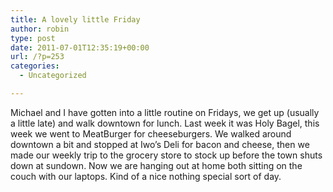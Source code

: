 ```yaml
---
title: A lovely little Friday
author: robin
type: post
date: 2011-07-01T12:35:19+00:00
url: /?p=253
categories:
  - Uncategorized

---
```

Michael and I have gotten into a little routine on Fridays, we get up (usually a little late) and walk downtown for lunch. Last week it was Holy Bagel, this week we went to MeatBurger for cheeseburgers. We walked around downtown a bit and stopped at Iwo&#8217;s Deli for bacon and cheese, then we made our weekly trip to the grocery store to stock up before the town shuts down at sundown. Now we are hanging out at home both sitting on the couch with our laptops. Kind of a nice nothing special sort of day.